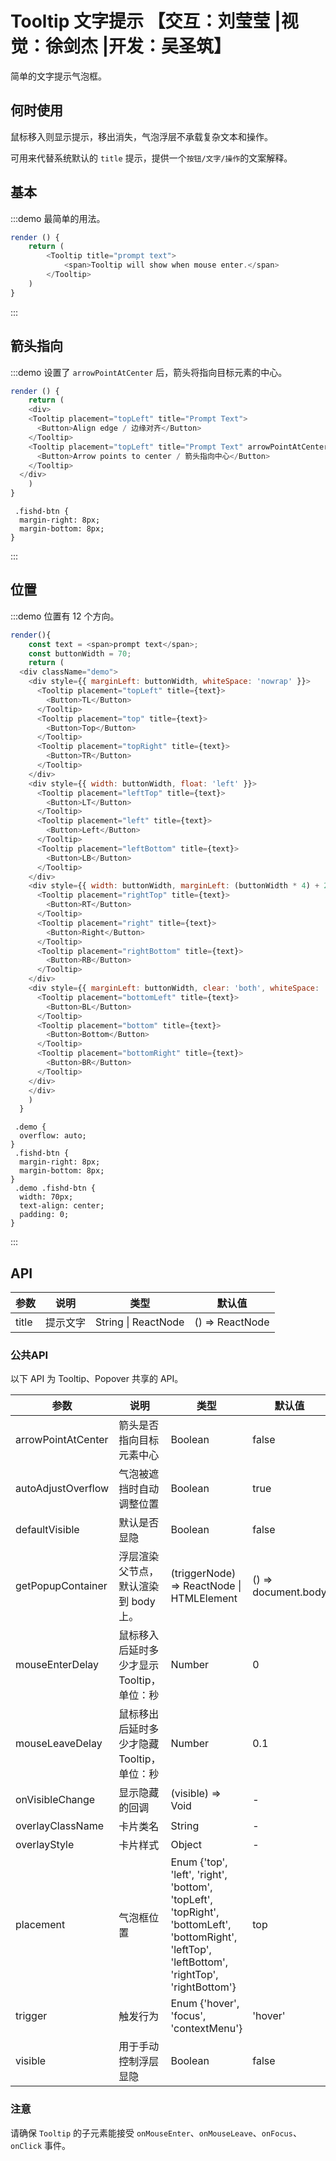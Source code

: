 # Tooltip 文字提示 【交互：刘莹莹 |视觉：徐剑杰 |开发：吴圣筑】

简单的文字提示气泡框。

## 何时使用

鼠标移入则显示提示，移出消失，气泡浮层不承载复杂文本和操作。

可用来代替系统默认的 `title` 提示，提供一个`按钮/文字/操作`的文案解释。

## 基本

:::demo 最简单的用法。
```js
render () {
    return (
        <Tooltip title="prompt text">
            <span>Tooltip will show when mouse enter.</span>
        </Tooltip>
    )
}
```
:::

## 箭头指向


:::demo 设置了 `arrowPointAtCenter` 后，箭头将指向目标元素的中心。
```js
render () {
	return (
	<div>
    <Tooltip placement="topLeft" title="Prompt Text">
      <Button>Align edge / 边缘对齐</Button>
    </Tooltip>
    <Tooltip placement="topLeft" title="Prompt Text" arrowPointAtCenter>
      <Button>Arrow points to center / 箭头指向中心</Button>
    </Tooltip>
  </div>
	)
}
```

```less
 .fishd-btn {
  margin-right: 8px;
  margin-bottom: 8px;
}
```
:::

## 位置

:::demo 位置有 12 个方向。
```js
render(){
	const text = <span>prompt text</span>;
	const buttonWidth = 70;
	return (
  <div className="demo">
    <div style={{ marginLeft: buttonWidth, whiteSpace: 'nowrap' }}>
      <Tooltip placement="topLeft" title={text}>
        <Button>TL</Button>
      </Tooltip>
      <Tooltip placement="top" title={text}>
        <Button>Top</Button>
      </Tooltip>
      <Tooltip placement="topRight" title={text}>
        <Button>TR</Button>
      </Tooltip>
    </div>
    <div style={{ width: buttonWidth, float: 'left' }}>
      <Tooltip placement="leftTop" title={text}>
        <Button>LT</Button>
      </Tooltip>
      <Tooltip placement="left" title={text}>
        <Button>Left</Button>
      </Tooltip>
      <Tooltip placement="leftBottom" title={text}>
        <Button>LB</Button>
      </Tooltip>
    </div>
    <div style={{ width: buttonWidth, marginLeft: (buttonWidth * 4) + 24 }}>
      <Tooltip placement="rightTop" title={text}>
        <Button>RT</Button>
      </Tooltip>
      <Tooltip placement="right" title={text}>
        <Button>Right</Button>
      </Tooltip>
      <Tooltip placement="rightBottom" title={text}>
        <Button>RB</Button>
      </Tooltip>
    </div>
    <div style={{ marginLeft: buttonWidth, clear: 'both', whiteSpace: 'nowrap' }}>
      <Tooltip placement="bottomLeft" title={text}>
        <Button>BL</Button>
      </Tooltip>
      <Tooltip placement="bottom" title={text}>
        <Button>Bottom</Button>
      </Tooltip>
      <Tooltip placement="bottomRight" title={text}>
        <Button>BR</Button>
      </Tooltip>
    </div>
	</div>
	)
  }
```

```less
 .demo {
  overflow: auto;
}
 .fishd-btn {
  margin-right: 8px;
  margin-bottom: 8px;
}
 .demo .fishd-btn {
  width: 70px;
  text-align: center;
  padding: 0;
}
```
:::

## API

| 参数 | 说明 | 类型 | 默认值 |
| --- | --- | --- | --- |
| title | 提示文字 | String \| ReactNode | () => ReactNode | - |

### 公共API

以下 API 为 Tooltip、Popover 共享的 API。

| 参数 | 说明 | 类型 | 默认值 |
| --- | --- | --- | --- |
| arrowPointAtCenter | 箭头是否指向目标元素中心| Boolean | false |
| autoAdjustOverflow | 气泡被遮挡时自动调整位置 | Boolean | true |
| defaultVisible | 默认是否显隐 | Boolean | false |
| getPopupContainer | 浮层渲染父节点，默认渲染到 body 上。 | (triggerNode) => ReactNode \| HTMLElement | () => document.body |
| mouseEnterDelay | 鼠标移入后延时多少才显示 Tooltip，单位：秒 | Number | 0 |
| mouseLeaveDelay | 鼠标移出后延时多少才隐藏 Tooltip，单位：秒 | Number | 0.1 |
| onVisibleChange | 显示隐藏的回调 | (visible) => Void | - |
| overlayClassName | 卡片类名 | String | - |
| overlayStyle | 卡片样式 | Object | - |
| placement | 气泡框位置 | Enum {'top', 'left', 'right', 'bottom', 'topLeft', 'topRight', 'bottomLeft', 'bottomRight', 'leftTop', 'leftBottom', 'rightTop', 'rightBottom'} | top |
| trigger | 触发行为 | Enum {'hover', 'focus', 'contextMenu'} | 'hover' |
| visible | 用于手动控制浮层显隐 | Boolean | false |

### 注意

请确保 `Tooltip` 的子元素能接受 `onMouseEnter`、`onMouseLeave`、`onFocus`、`onClick` 事件。
